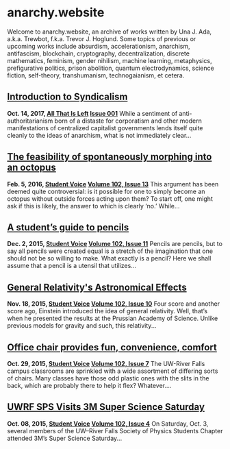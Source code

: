 # anarchy.website

Welcome to anarchy.website, an archive of works written by Una J. Ada, a.k.a.
Trewbot, f.k.a. Trevor J. Hoglund. Some topics of previous or upcoming works
include absurdism, accelerationism, anarchism, antifascism, blockchain,
cryptography, decentralization, discrete mathematics, feminism, gender nihilism,
machine learning, metaphysics, prefigurative politics, prison abolition, quantum
electrodynamics, science fiction, self-theory, transhumanism, technogaianism, et
cetera.


## [Introduction to Syndicalism](http://anarchy.website/2017/10/14/syndicalism)

**Oct. 14, 2017, [All That Is Left](https://atil.xyz) [Issue
001](https://atil.xyz/issue/001)**
While a sentiment of anti-authoritarianism born of a distaste for corporatism
and other modern manifestations of centralized capitalist governments lends
itself quite cleanly to the ideas of anarchism, what is not immediately clear...


## [The feasibility of spontaneously morphing into an octopus](http://anarchy.website/2016/02/05/octopodes)

**Feb. 5, 2016, [Student Voice](http://uwrfvoice.com) [Volume 102, Issue
13](http://uwrfvoice.com/pdf/160205studentvoice.pdf)**
This argument has been deemed quite controversial: is it possible for one to
simply become an octopus without outside forces acting upon them? To start off,
one might ask if this is likely, the answer to which is clearly ‘no.’ While...


## [A student’s guide to pencils](http://anarchy.website/2015/12/02/pencils)

**Dec. 2, 2015, [Student Voice](http://uwrfvoice.com) [Volume 102, Issue
11](http://uwrfvoice.com/pdf/151204studentvoice.pdf)**
Pencils are pencils, but to say all pencils were created equal is a stretch of
the imagination that one should not be so willing to make. What exactly is a
pencil? Here we shall assume that a pencil is a utensil that utilizes...


## [General Relativity's Astronomical Effects](http://anarchy.website/2015/11/18/einstein)

**Nov. 18, 2015, [Student Voice](http://uwrfvoice.com) [Volume 102, Issue
10](http://uwrfvoice.com/pdf/151120studentvoice.pdf)**
Four score and another score ago, Einstein introduced the idea of general
relativity. Well, that’s when he presented the results at the Prussian Academy
of Science. Unlike previous models for gravity and such, this relativity...


## [Office chair provides fun, convenience, comfort](http://anarchy.website/2015/10/29/chair)

**Oct. 29, 2015, [Student Voice](http://uwrfvoice.com) [Volume 102, Issue
7](http://uwrfvoice.com/pdf/151030studentvoice.pdf)**
The UW-River Falls campus classrooms are sprinkled with a wide assortment of
differing sorts of chairs. Many classes have those odd plastic ones with the
slits in the back, which are probably there to help it flex? Whatever....


## [UWRF SPS Visits 3M Super Science Saturday](http://anarchy.website/2015/10/08/sps-at-3m)

**Oct. 08, 2015, [Student Voice](http://uwrfvoice.com) [Volume 102, Issue
4](http://uwrfvoice.com/pdf/151009studentvoice.pdf)**
On Saturday, Oct. 3, several members of the UW–River Falls Society of Physics
Students Chapter attended 3M’s Super Science Saturday...
